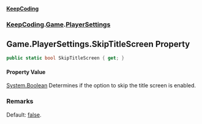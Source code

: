 #### [KeepCoding](index.md 'index')
### [KeepCoding](KeepCoding.md 'KeepCoding').[Game](KeepCoding_Game.md 'KeepCoding.Game').[PlayerSettings](KeepCoding_Game_PlayerSettings.md 'KeepCoding.Game.PlayerSettings')
## Game.PlayerSettings.SkipTitleScreen Property
```csharp
public static bool SkipTitleScreen { get; }
```
#### Property Value
[System.Boolean](https://docs.microsoft.com/en-us/dotnet/api/System.Boolean 'System.Boolean')
Determines if the option to skip the title screen is enabled.  
### Remarks
Default: [false](https://docs.microsoft.com/en-us/dotnet/csharp/language-reference/builtin-types/bool 'https://docs.microsoft.com/en-us/dotnet/csharp/language-reference/builtin-types/bool').  
